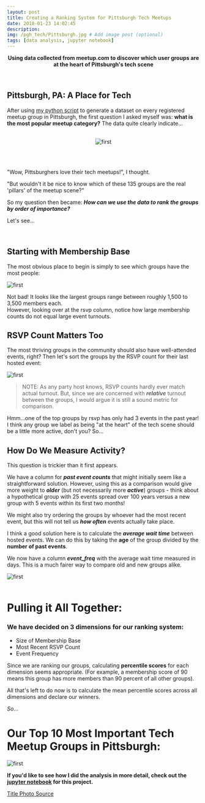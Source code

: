 ```yaml
---
layout: post
title: Creating a Ranking System for Pittsburgh Tech Meetups
date: 2018-01-23 14:02:45
description: 
img: /pgh_tech/Pittsburgh.jpg # Add image post (optional)
tags: [data analysis, jupyter notebook]
---
```

<p align = "center">
<b>
Using data collected from meetup.com to discover which user groups are at the heart of Pittsburgh's tech scene</b>
</p>
<br>

## Pittsburgh, PA: A Place for Tech

After using [my python script]({{site.url}}/meetup-api-data/) to generate a dataset on every registered meetup group in Pittsburgh, the first question I asked myself was: **what is the most popular meetup category?**  The data quite clearly indicate...
<br>
<br>
<p align = "center">
<img src= "{{site.url}}/assets/img/pgh_tech/tech_groups_pgh.jpeg" alt="first">
</p>
<br>
<br>

"Wow, Pittsburghers love their tech meetups!", I thought. 

"But wouldn't it be nice to know which of these 135 groups are the real 'pillars' of the meetup scene?"

So my question then became: ***How can we use the data to rank the groups by order of importance?***

Let's see...  

<br>

## Starting with Membership Base

The most obvious place to begin is simply to see which groups have the most people:

![first]({{site.url}}/assets/img/pgh_tech/members_rank.png)

Not bad!  It looks like the largest groups range between roughly 1,500 to 3,500 members each.  
However, looking over at the rsvp column, notice how large membership counts do not equal large event turnouts.
<br>
## RSVP Count Matters Too

The most thriving groups in the community should also have well-attended events, right?  Then let's sort the groups by the RSVP count for their last hosted event:
	
![first]({{site.url}}/assets/img/pgh_tech/last_rsvp_rank.png)

>NOTE: As any party host knows, RSVP counts hardly ever match actual turnout. But, since we are concerned with ***relative*** turnout between the groups, I would argue it is still a sound metric for comparison.
 
Hmm...one of the top groups by rsvp has only had 3 events in the past year!  I think any group we label as being "at the heart" of the tech scene should be a little more active, don't you? So...
<br>
## How Do We Measure Activity?

This question is trickier than it first appears.

We have a column for ***past event counts*** that might initially seem like a straightforward solution.  However, using this as a comparison would give more weight to ***older*** (but not necessarily more ***active***) groups - think about a hypothetical group with 25 events spread over 100 years versus a new group with 5 events within its first two months!

We might also try ordering the groups by whoever had the most recent event, but this will not tell us ***how often*** events actually take place.

I think a good solution here is to calculate the ***average wait time*** between hosted events.  We can do this by taking the **age** of the group divided by the **number of past events**.

We now have a column ***event_freq*** with the average wait time measured in days.  This is a much fairer way to compare old and new groups alike.

![first]({{site.url}}/assets/img/pgh_tech/event_freq_rank.png)
<br>
<br>
# Pulling it All Together:

### We have decided on 3 dimensions for our ranking system:
* Size of Membership Base
* Most Recent RSVP Count
* Event Frequency

Since we are ranking our groups, calculating **percentile scores** for each dimension seems appropriate. (For example, a membership score of 90 means this group has more members than 90 percent of all other groups).

All that's left to do now is to calculate the mean percentile scores across all dimensions and declare our winners.

*So...*

# Our Top 10 Most Important Tech Meetup Groups in Pittsburgh:

![first]({{site.url}}/assets/img/pgh_tech/final_score.png)
	


**If you'd like to see how I did the analysis in more detail, check out the [jupyter notebook](https://github.com/awgraves/pgh_tech/blob/master/Discovering%20the%20Top%20Tech%20Groups%20in%20Pittsburgh.ipynb) for this project.**

[Title Photo Source](https://securecdn.pymnts.com/wp-content/uploads/2017/05/Pittsburgh.jpg)